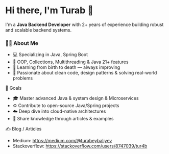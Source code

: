 # Hi there, I'm Turab 👋

I'm a **Java Backend Developer** with 2+ years of experience building robust and scalable backend systems.

### 👨‍💻 About Me
- 💻 Specializing in Java, Spring Boot
- 🧠 OOP, Collections, Multithreading & Java 21+ features
- 🌱 Learning from birth to death — always improving
- 🚀 Passionate about clean code, design patterns & solving real-world problems

🎯 Goals
- 🎓 Master advanced Java & system design & Microservices
- ⚙️ Contribute to open-source Java/Spring projects
- ☁️ Deep dive into cloud-native architectures
- 📘 Share knowledge through articles & examples

✍️ Blog / Articles
- Medium: https://medium.com/@turabeybaliyev
- Stackoverflow: https://stackoverflow.com/users/8747039/tur4b
